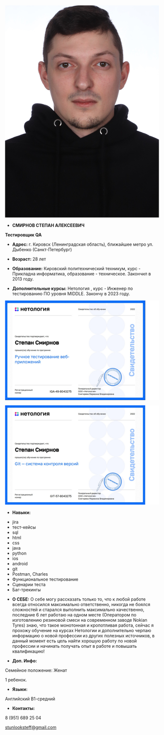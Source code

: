 ![Фото профиля](IMG_4326.JPG)
- **СМИРНОВ СТЕПАН АЛЕКСЕЕВИЧ** 

**Тестировщик QA**

- **Адрес:**
г. Кировск (Ленинградская область), ближайшее метро ул. Дыбенко (Санкт-Петербург)

- **Возраст:** 28 лет
  
- **Образование:**
Кировский политехнический техникум, курс - Прикладна информатика, образование - техническое. Закончил в 2013 году.

- **Дополнительные курсы:** 
Нетология , курс - Инженер по тестированию ПО уровня MIDDLE. Закончу в 2023 году.

![Сертификат1](Ручное.jpg)

![Сертификат2](GIT.jpg)

- **Навыки:**

* jira 
* тест-кейсы
* sql
* html
* css
* java
* python
* ios
* android
* git
* Postman, Charles
* Функциональное
тестирование
* Сценарии теста
* Баг-трекингы


- **О СЕБЕ:**
О себе могу рассказать только то, что к любой работе
всегда относился максимально ответственно, никогда не
боялся сложностей и старался выполнить максимально
качественно, последние 6 лет работаю на одном месте
(Оператором по изготовлению резиновой смеси на
современном заводе Nokian Tyres) знаю, что такое
монотонная и кропотливая работа, сейчас я прохожу
обучение на курсах Нетологии и дополнительно черпаю
информацию о новой профессии из других полезных
источников, в данный момент есть цель найти хорошую
работу по новой профессии и начинать получать опыт в
работе и повышать квалификацию!

- **Доп. Инфо:**

Семейное положение: Женат

1 ребенок.

- **Языки:**
  
Английский В1-средний

- **Контакты:**

8 (951) 689 25 04

stunlooksteff@gmail.com